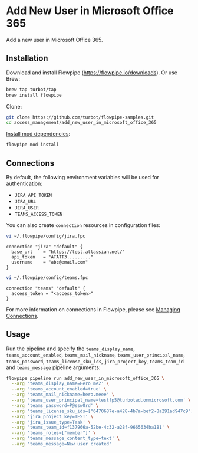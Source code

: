 # Add New User in Microsoft Office 365

Add a new user in Microsoft Office 365.

## Installation

Download and install Flowpipe (https://flowpipe.io/downloads). Or use Brew:

```sh
brew tap turbot/tap
brew install flowpipe
```

Clone:

```sh
git clone https://github.com/turbot/flowpipe-samples.git
cd access_management/add_new_user_in_microsoft_office_365
```

[Install mod dependencies](https://flowpipe.io/docs/build/mod-dependencies#mod-dependencies):

```sh
flowpipe mod install
```

## Connections

By default, the following environment variables will be used for authentication:

- `JIRA_API_TOKEN`
- `JIRA_URL`
- `JIRA_USER`
- `TEAMS_ACCESS_TOKEN`

You can also create `connection` resources in configuration files:

```sh
vi ~/.flowpipe/config/jira.fpc
```

```hcl
connection "jira" "default" {
  base_url    = "https://test.atlassian.net/"
  api_token   = "ATATT3........."
  username    = "abc@email.com"
}
```

```sh
vi ~/.flowpipe/config/teams.fpc
```

```hcl
connection "teams" "default" {
  access_token = "<access_token>"
}
```

For more information on connections in Flowpipe, please see [Managing Connections](https://flowpipe.io/docs/run/connections).

## Usage

Run the pipeline and specify the `teams_display_name`, `teams_account_enabled`, `teams_mail_nickname`, `teams_user_principal_name`, `teams_password`, `teams_license_sku_ids`, `jira_project_key`, `teams_team_id` and `teams_message` pipeline arguments:

```sh
flowpipe pipeline run add_new_user_in_microsoft_office_365 \
  --arg 'teams_display_name=Hero me2' \
  --arg 'teams_account_enabled=true' \
  --arg 'teams_mail_nickname=hero.meee' \
  --arg 'teams_user_principal_name=testfp5@turbotad.onmicrosoft.com' \
  --arg 'teams_password=P@ssw0rd' \
  --arg 'teams_license_sku_ids=["6470687e-a428-4b7a-bef2-8a291ad947c9"]' \
  --arg 'jira_project_key=TEST' \
  --arg 'jira_issue_type=Task' \
  --arg 'teams_team_id=f137966a-52be-4c32-a28f-9665634ba181' \
  --arg 'teams_roles=["member"]' \
  --arg 'teams_message_content_type=text' \
  --arg 'teams_message=New user created'
```

